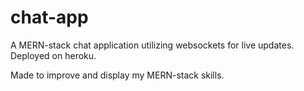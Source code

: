 # chat-app
A MERN-stack chat application utilizing websockets for live updates. Deployed on heroku.

Made to improve and display my MERN-stack skills.
